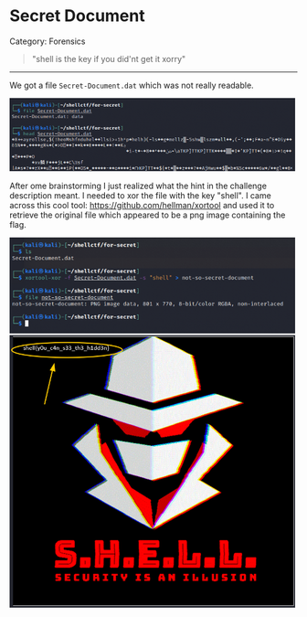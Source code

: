 # Secret Document

Category: Forensics

> "shell is the key if you did'nt get it xorry"

---

We got a file `Secret-Document.dat` which was not really readable.

<img src="../screenshots/Pasted image 20220812153524.png" width=500>

After ome brainstorming I just realized what the hint in the challenge description meant. I needed to xor the file with the key "shell". I came across this cool tool: https://github.com/hellman/xortool and used it to retrieve the original file which appeared to be a png image containing the flag.

<img src="../screenshots/Pasted image 20220812154739.png" width=500>

<img src="../screenshots/Pasted image 20220812154822.png" width=500>
